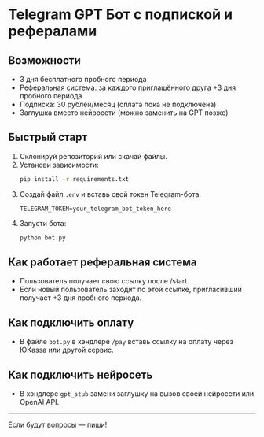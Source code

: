 # Telegram GPT Бот с подпиской и рефералами

## Возможности
- 3 дня бесплатного пробного периода
- Реферальная система: за каждого приглашённого друга +3 дня пробного периода
- Подписка: 30 рублей/месяц (оплата пока не подключена)
- Заглушка вместо нейросети (можно заменить на GPT позже)

## Быстрый старт
1. Склонируй репозиторий или скачай файлы.
2. Установи зависимости:
   ```bash
   pip install -r requirements.txt
   ```
3. Создай файл `.env` и вставь свой токен Telegram-бота:
   ```env
   TELEGRAM_TOKEN=your_telegram_bot_token_here
   ```
4. Запусти бота:
   ```bash
   python bot.py
   ```

## Как работает реферальная система
- Пользователь получает свою ссылку после /start.
- Если новый пользователь заходит по этой ссылке, пригласивший получает +3 дня пробного периода.

## Как подключить оплату
- В файле `bot.py` в хэндлере `/pay` вставь ссылку на оплату через ЮKassa или другой сервис.

## Как подключить нейросеть
- В хэндлере `gpt_stub` замени заглушку на вызов своей нейросети или OpenAI API.

---

Если будут вопросы — пиши! 